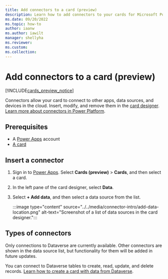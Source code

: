 ```yaml
---
title: Add connectors to a card (preview)
description: Learn how to add connectors to your cards for Microsoft Power Apps.
ms.date: 09/20/2022
ms.topic: how-to
author: iaanw
ms.author: iawilt
manager: shellyha
ms.reviewer: 
ms.custom: 
ms.collection: 
---
```


# Add connectors to a card (preview)

[!INCLUDE[cards_preview_notice](../../includes/preview-include.md)]

Connectors allow your card to connect to other apps, data sources, and devices in the cloud. Insert, modify, and remove them in the [card designer](../designer-overview.md). [Learn more about connectors in Power Platform](/connectors/connectors).

## Prerequisites

- A [Power Apps](https://powerapps.microsoft.com/) account
- [A card](../../tutorials/hello-world-card.md)

## Insert a connector

1. Sign in to [Power Apps](https://powerapps.microsoft.com/). Select **Cards (preview)** > **Cards**, and then select a card.
1. In the left pane of the card designer, select **Data**.
1. Select **+ Add data**, and then select a data source from the list.

    :::image type="content" source="../../media/connector-intro/add-data-location.png" alt-text="Screenshot of a list of data sources in the card designer.":::

## Types of connectors

Only connections to Dataverse are currently available. Other connectors are shown in the data source list, but functionality for them will be added in future updates.

You can connect to Dataverse tables to create, read, update, and delete records. [Learn how to create a card with data from Dataverse](../../tutorials/dataverse-card.md).
